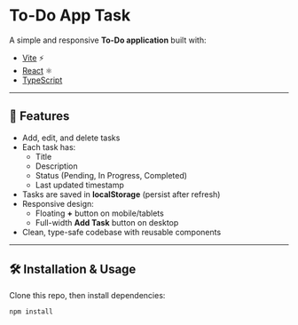 # To-Do App Task

A simple and responsive **To-Do application** built with:

- [Vite](https://vitejs.dev/) ⚡
- [React](https://react.dev/) ⚛️
- [TypeScript](https://www.typescriptlang.org/)

---

## 🚀 Features
- Add, edit, and delete tasks
- Each task has:
  - Title
  - Description
  - Status (Pending, In Progress, Completed)
  - Last updated timestamp
- Tasks are saved in **localStorage** (persist after refresh)
- Responsive design:
  - Floating **+** button on mobile/tablets
  - Full-width **Add Task** button on desktop
- Clean, type-safe codebase with reusable components

---

## 🛠️ Installation & Usage

Clone this repo, then install dependencies:

```bash
npm install
